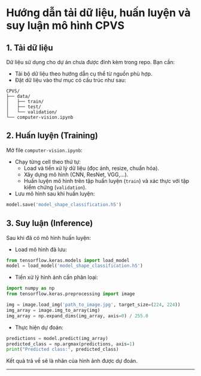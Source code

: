 
# Hướng dẫn tải dữ liệu, huấn luyện và suy luận mô hình CPVS

## 1. Tải dữ liệu

Dữ liệu sử dụng cho dự án chưa được đính kèm trong repo. Bạn cần:

- Tải bộ dữ liệu theo hướng dẫn cụ thể từ nguồn phù hợp.
- Đặt dữ liệu vào thư mục có cấu trúc như sau:

```
CPVS/
├── data/
│   ├── train/
│   ├── test/
│   └── validation/
└── computer-vision.ipynb
```

## 2. Huấn luyện (Training)

Mở file `computer-vision.ipynb`:

- Chạy từng cell theo thứ tự:
  - Load và tiền xử lý dữ liệu (đọc ảnh, resize, chuẩn hóa).
  - Xây dựng mô hình (CNN, ResNet, VGG,...).
  - Huấn luyện mô hình trên tập huấn luyện (`train`) và xác thực với tập kiểm chứng (`validation`).
- Lưu mô hình sau khi huấn luyện:

```python
model.save('model_shape_classification.h5')
```

## 3. Suy luận (Inference)

Sau khi đã có mô hình huấn luyện:

- Load mô hình đã lưu:

```python
from tensorflow.keras.models import load_model
model = load_model('model_shape_classification.h5')
```

- Tiền xử lý hình ảnh cần phân loại:

```python
import numpy as np
from tensorflow.keras.preprocessing import image

img = image.load_img('path_to_image.jpg', target_size=(224, 224))
img_array = image.img_to_array(img)
img_array = np.expand_dims(img_array, axis=0) / 255.0
```

- Thực hiện dự đoán:

```python
predictions = model.predict(img_array)
predicted_class = np.argmax(predictions, axis=1)
print("Predicted class:", predicted_class)
```

Kết quả trả về sẽ là nhãn của hình ảnh được dự đoán.

---


